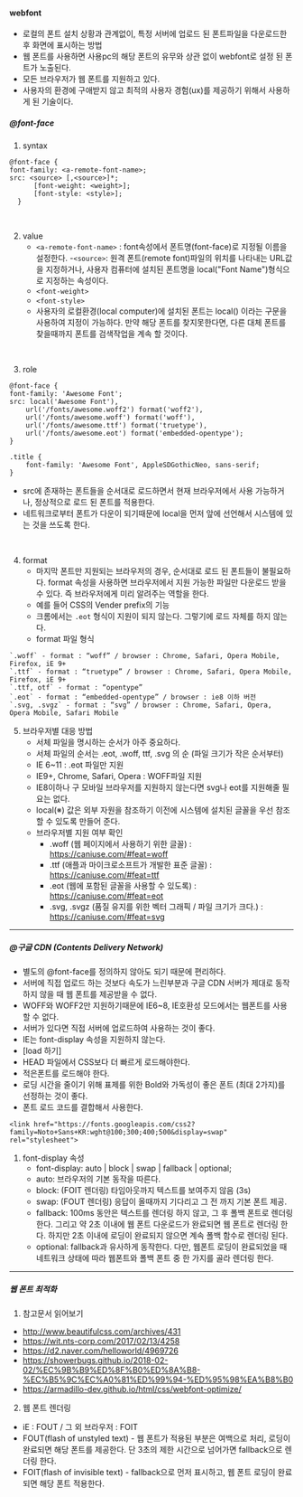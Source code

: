 #### webfont
- 로컬의 폰트 설치 상황과 관계없이, 특정 서버에 업로드 된 폰트파일을 다운로드한 후 화면에 표시하는 방법
- 웹 폰트를 사용하면 사용pc의 해당 폰트의 유무와 상관 없이 webfont로 설정 된 폰트가 노출된다.
- 모든 브라우저가 웹 폰트를 지원하고 있다.
- 사용자의 환경에 구애받지 않고 최적의 사용자 경험(ux)를 제공하기 위해서 사용하게 된 기술이다.

##### @font-face
1. syntax
  ```
  @font-face {
  font-family: <a-remote-font-name>;
  src: <source> [,<source>]*;
        [font-weight: <weight>];
        [font-style: <style>];
    }
  ```
<br>

2. value
   - `<a-remote-font-name>` : font속성에서 폰트명(font-face)로 지정될 이름을 설정한다.
   -`<source>`: 원격 폰트(remote font)파일의 위치를 나타내는 URL값을 지정하거나, 사용자 컴퓨터에 설치된 폰트명을 local("Font Name")형식으로 지정하는 속성이다.
   - `<font-weight>`
   - `<font-style>`
   - 사용자의 로컬환경(local computer)에 설치된 폰트는 local() 이라는 구문을 사용하여 지정이 가능하다. 만약 해당 폰트를 찾지못한다면, 다른 대체 폰트를 찾을때까지 폰트를 검색작업을 계속 할 것이다.
<br>

3. role
  ```
  @font-face {
  font-family: 'Awesome Font';
  src: local('Awesome Font'),
      url('/fonts/awesome.woff2') format('woff2'),
      url('/fonts/awesome.woff') format('woff'),
      url('/fonts/awesome.ttf') format('truetype'),
      url('/fonts/awesome.eot') format('embedded-opentype');
  }

  .title {
      font-family: 'Awesome Font', AppleSDGothicNeo, sans-serif;
  }
  ```
   - src에 존재하는 폰트들을 순서대로 로드하면서 현재 브라우저에서 사용 가능하거나, 정상적으로 로드 된 폰트를 적용한다.
   - 네트워크로부터 폰트가 다운이 되기때문에 local을 먼저 앞에 선언해서 시스템에 있는 것을 쓰도록 한다.
<br>

4. format
   - 마지막 폰트만 지원되는 브라우저의 경우, 순서대로 로드 된 폰트들이 불필요하다. format 속성을 사용하면 브라우저에서 지원 가능한 파일만 다운로드 받을 수 있다. 즉  브라우저에게 미리 알려주는 역할을 한다.
   - 예를 들어 CSS의 Vender prefix의 기능
   - 크롬에서는 `.eot` 형식이 지원이 되지 않는다. 그렇기에 로드 자체를 하지 않는다.
   - format 파일 형식
```
`.woff` - format : “woff” / browser : Chrome, Safari, Opera Mobile, Firefox, iE 9+
`.ttf` - format : “truetype” / browser : Chrome, Safari, Opera Mobile, Firefox, iE 9+
`.ttf, otf` - format : “opentype” 
`.eot` - format : “embedded-opentype” / browser : ie8 이하 버전
`.svg, .svgz` - format : “svg” / browser : Chrome, Safari, Opera, Opera Mobile, Safari Mobile
```
    
5. 브라우저별 대응 방법
   - 서체 파일을 명시하는 순서가 아주 중요하다.
   - 서체 파일의 순서는 .eot, .woff, ttf, .svg 의 순 (파일 크기가 작은 순서부터)
   - IE 6~11 : .eot 파일만 지원
   - IE9+, Chrome, Safari, Opera : WOFF파일 지원
   - IE8이하나 구 모바일 브라우저를 지원하지 않는다면 svg나 eot를 지원해줄 필요는 없다.
   - local(※) 값은 외부 자원을 참조하기 이전에 시스템에 설치된 글꼴을 우선 참조할 수 있도록 만들어 준다.
   - 브라우저별 지원 여부 확인
     -  .woff (웹 페이지에서 사용하기 위한 글꼴) : https://caniuse.com/#feat=woff
     -  .ttf (애플과 마이크로소프트가 개발한 표준 글꼴) : https://caniuse.com/#feat=ttf
     -  .eot (웹에 포함된 글꼴을 사용할 수 있도록) : https://caniuse.com/#feat=eot
     -  .svg, .svgz (품질 유지를 위한 벡터 그래픽 / 파일 크기가 크다.) : https://caniuse.com/#feat=svg


---


##### @구글 CDN (Contents Delivery Network)
   - 별도의 @font-face를 정의하지 않아도 되기 때문에 편리하다.
   - 서버에 직접 업로드 하는 것보다 속도가 느린부분과 구글 CDN 서버가 제대로 동작하지 않을 때 웹 폰트를 제공받을 수 없다.
   - WOFF와 WOFF2만 지원하기때문에 IE6~8, IE호환성 모드에서는 웹폰트를 사용 할 수 없다.
   - 서버가 있다면 직접 서버에 업로드하여 사용하는 것이 좋다.
   - IE는 font-display 속성을 지원하지 않는다.
   - [load 하기]
   - HEAD 파일에서 CSS보다 더 빠르게 로드해야한다.
   - 적은폰트를 로드해야 한다.
   - 로딩 시간을 줄이기 위해 표제를 위한 Bold와 가독성이 좋은 폰트 (최대 2가지)를 선정하는 것이 좋다.
   - 폰트 로드 코드를 결합해서 사용한다.

```
<link href="https://fonts.googleapis.com/css2?family=Noto+Sans+KR:wght@100;300;400;500&display=swap" rel="stylesheet">
```
1. font-display 속성
   - font-display: auto | block | swap | fallback | optional;
   - auto: 브라우저의 기본 동작을 따른다.
   - block: (FOIT 렌더링) 타임아웃까지 텍스트를 보여주지 않음 (3s)
   - swap: (FOUT 렌더링) 응답이 올때까지 기다리고 그 전 까지 기본 폰트 제공.
   - fallback: 100ms 동안은 텍스트를 렌더링 하지 않고, 그 후 폴백 폰트로 렌더링 한다. 그리고 약 2초 이내에 웹 폰트 다운로드가 완료되면 웹 폰트로 렌더링 한다. 하지만 2초 이내에 로딩이 완료되지 않으면 계속 폴백 함수로 렌더링 된다.
   - optional: fallback과 유사하게 동작한다. 다만, 웹폰트 로딩이 완료되었을 때 네트워크 상태에 따라 웹폰트와 폴백 폰트 중 한 가지를 골라 렌더링 한다.

---

##### 웹 폰트 최적화
1. 참고문서 읽어보기
- http://www.beautifulcss.com/archives/431
- https://wit.nts-corp.com/2017/02/13/4258
- https://d2.naver.com/helloworld/4969726
- https://showerbugs.github.io/2018-02-02/%EC%9B%B9%ED%8F%B0%ED%8A%B8-%EC%B5%9C%EC%A0%81%ED%99%94-%ED%95%98%EA%B8%B0
- https://armadillo-dev.github.io/html/css/webfont-optimize/

2. 웹 폰트 렌더링
- iE : FOUT / 그 외 브라우저 : FOIT
-  FOUT(flash of unstyled text) - 웹 폰트가 적용된 부분은 여백으로 처리, 로딩이 완료되면 해당 폰트를 제공한다. 단 3초의 제한 시간으로 넘어가면 fallback으로 렌더링 한다.
-  FOIT(flash of invisible text) - fallback으로 먼저 표시하고, 웹 폰트 로딩이 완료되면 해당 폰트 적용한다.


